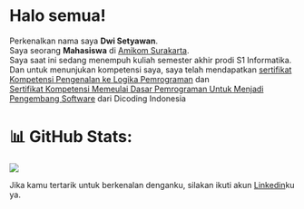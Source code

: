 <!--
### Hi there 👋

**dwisetyawan102/dwisetyawan102** is a ✨ _special_ ✨ repository because its `README.md` (this file) appears on your GitHub profile.

Here are some ideas to get you started:

- 🔭 I’m currently working on ...
- 🌱 I’m currently learning ...
- 👯 I’m looking to collaborate on ...
- 🤔 I’m looking for help with ...
- 💬 Ask me about ...
- 📫 How to reach me: ...
- 😄 Pronouns: ...
- ⚡ Fun fact: ...
-->

# Halo semua! 

Perkenalkan nama saya **Dwi Setyawan**. <br>
Saya seorang **Mahasiswa** di [Amikom Surakarta](https://www.amikomsolo.ac.id/). <br>
Saya saat ini sedang menempuh kuliah semester akhir prodi S1 Informatika. <br>
Dan untuk menunjukan kompetensi saya, saya telah mendapatkan [sertifikat Kompetensi Pengenalan ke Logika Pemrograman](https://github.com/dwisetyawan102/PengalamanBelajar/files/9274477/sertifikat_course_302_823647_010822195228.pdf) dan <br> [Sertifikat Kompetensi Memeulai Dasar Pemrograman Untuk Menjadi Pengembang Software](https://github.com/dwisetyawan102/PengalamanBelajar/files/9274476/sertifikat_course_237_823647_040822164036.pdf) dari Dicoding Indonesia <br>

# 📊 GitHub Stats:
![](https://github-readme-stats.vercel.app/api/top-langs/?username=dwisetyawan102&theme=radical&hide_border=false&include_all_commits=false&count_private=false&layout=compact)

Jika kamu tertarik untuk berkenalan denganku, silakan ikuti akun [Linkedin](https://www.linkedin.com/in/dwi-sety-awan/)ku ya.
